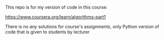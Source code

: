 This repo is for my version of code in this course:

https://www.coursera.org/learn/algorithms-part1

There is no any solutions for course's assignments, only Python version of code
that is given to students by lecturer